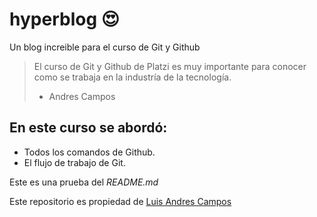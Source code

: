 # hyperblog :heart_eyes:

Un blog increible para el curso de Git y Github

>El curso de Git y Github de Platzi es muy importante para conocer como se trabaja en la industría de la
tecnología.
> - Andres Campos

## En este curso se abordó:

* Todos los comandos de Github.
* El flujo de trabajo de Git.

Este es una prueba del _README.md_

Este repositorio es propiedad de [Luis Andres Campos](https://co.linkedin.com/in/lacamposm)
